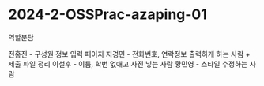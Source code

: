 # 2024-2-OSSPrac-azaping-01


역할분담

전홍진 - 구성원 정보 입력 페이지
지경민 - 전화번호, 연락정보 출력하게 하는 사람 + 제출 파일 정리
이설후 - 이름, 학번 없애고 사진 넣는 사람
황민영 - 스타일 수정하는 사람

